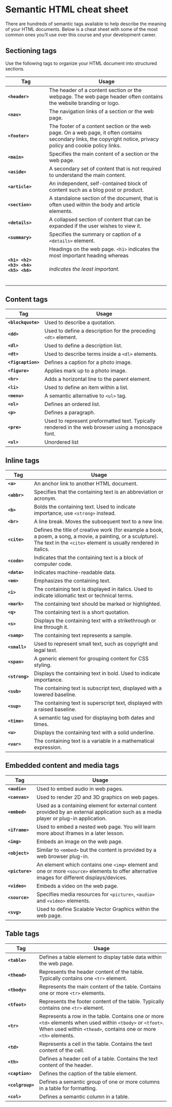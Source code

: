 # Semantic HTML cheat sheet

There are hundreds of semantic tags available to help describe the meaning of your HTML documents. Below is a cheat sheet with some of the most common ones you’ll use over this course and your development career.

## Sectioning tags

Use the following tags to organize your HTML document into structured sections. 

| Tag | Usage |
|-----|-------|
| __`<header>`__| The header of a content section or the webpage. The web page header often contains the website branding or logo. |
| __`<nav>`__ | The navigation links of a section or the web page. |
| __`<footer>`__ | The footer of a content section or the web page. On a web page, it often contains secondary links, the copyright notice, privacy policy and cookie policy links. |
| __`<main>`__ | Specifies the main content of a section or the web page. |
| __`<aside>`__ | A secondary set of content that is not required to understand the main content. |
| __`<article>`__ | An independent, self-contained block of content such as a blog post or product. |
| __`<section>`__ | A standalone section of the document, that is often used within the body and article elements. |
| __`<details>`__ | A collapsed section of content that can be expanded if the user wishes to view it. |
| __`<summary>`__ | Specifies the summary or caption of a `<details>` element. |
| __`<h1> <h2> <h3> <h4> <h5> <h6>`__ | Headings on the web page. `<h1>` indicates the most important heading whereas <h6> indicates the least important. |

## Content tags

| Tag | Usage |
|-----|-------|
| __`<blockquote>`__ | Used to describe a quotation. |
| __`<dd>`__ | Used to define a description for the preceding `<dt>` element. |
| __`<dl>`__ | Used to define a description list. |
| __`<dt>`__ | Used to describe terms inside a `<dl>` elements. |
| __`<figcaption>`__ | Defines a caption for a photo image. |
| __`<figure>`__ | Applies mark up to a photo image. |
| __`<hr>`__ | Adds a horizontal line to the parent element. |
| __`<li>`__ | Used to define an item within a list. |
| __`<menu>`__ | A semantic alternative to `<ul>` tag. |
| __`<ol>`__ | Defines an ordered list. |
| __`<p>`__ | Defines a paragraph. |
| __`<pre>`__ | Used to represent preformatted text. Typically rendered in the web browser using a monospace font. |
| __`<ul>`__ | Unordered list |

## Inline tags

| Tag | Usage |
|-----|-------|
| __`<a>`__ | An anchor link to another HTML document. |
| __`<abbr>`__ | Specifies that the containing text is an abbreviation or acronym. |
| __`<b>`__ | Bolds the containing text. Used to indicate importance, use `<strong>` instead. |
| __`<br>`__ | A line break. Moves the subsequent text to a new line. |
| __`<cite>`__ | Defines the title of creative work (for example a book, a poem, a song, a movie, a painting, or a sculpture). The text in the `<cite>` element is usually rendered in italics. |
| __`<code>`__ | Indicates that the containing text is a block of computer code. |
| __`<data>`__ | Indicates machine-readable data. |
| __`<em>`__ | Emphasizes the containing text. |
| __`<i>`__ | The containing text is displayed in italics. Used to indicate idiomatic text or technical terms. |
| __`<mark>`__ | The containing text should be marked or highlighted. |
| __`<q>`__ | The containing text is a short quotation. |
| __`<s>`__ | Displays the containing text with a strikethrough or line through it. |
| __`<samp>`__ | The containing text represents a sample. |
| __`<small>`__ | Used to represent small text, such as copyright and legal text. |
| __`<span>`__ | A generic element for grouping content for CSS styling. |
| __`<strong>`__ | Displays the containing text in bold. Used to indicate importance. |
| __`<sub>`__ | The containing text is subscript text, displayed with a lowered baseline. |
| __`<sup>`__ | The containing text is superscript text, displayed with a raised baseline. |
| __`<time>`__ | A semantic tag used for displaying both dates and times. |
| __`<u>`__ | Displays the containing text with a solid underline. |
| __`<var>`__ | The containing text is a variable in a mathematical expression. |

## Embedded content and media tags

| Tag | Usage |
|-----|-------|
| __`<audio>`__ | Used to embed audio in web pages. |
| __`<canvas>`__ | Used to render 2D and 3D graphics on web pages. |
| __`<embed>`__ | Used as a containing element for external content provided by an external application such as a media player or plug-in application. |
| __`<iframe>`__ | Used to embed a nested web page. You will learn more about iframes in a later lesson. |
| __`<img>`__ | Embeds an image on the web page. |
| __`<object>`__ | Similar to `<embed>` but the content is provided by a web browser plug-in. |
| __`<picture>`__ | An element which contains one `<img>` element and one or more `<source>` elements to offer alternative images for different displays/devices. |
| __`<video>`__ | Embeds a video on the web page. |
| __`<source>`__ | Specifies media resources for `<picture>`, `<audio>` and `<video>` elements. |
| __`<svg>`__ | Used to define Scalable Vector Graphics within the web page. |

## Table tags

| Tag | Usage |
|-----|-------|
| __`<table>`__ | Defines a table element to display table data within the web page. |
| __`<thead>`__ | Represents the header content of the table. Typically contains one `<tr>` element. |
| __`<tbody>`__ | Represents the main content of the table. Contains one or more `<tr>` elements. |
| __`<tfoot>`__ | Represents the footer content of the table. Typically contains one `<tr>` element. |
| __`<tr>`__ | Represents a row in the table. Contains one or more `<td>` elements when used within `<tbody>` or `<tfoot>`. When used within `<thead>`, contains one or more `<th>` elements. |
| __`<td>`__ | Represents a cell in the table. Contains the text content of the cell. |
| __`<th>`__ | Defines a header cell of a table. Contains the text content of the header. |
| __`<caption>`__ | Defines the caption of the table element. |
| __`<colgroup>`__ | Defines a semantic group of one or more columns in a table for formatting. |
| __`<col>`__ | Defines a semantic column in a table. |
